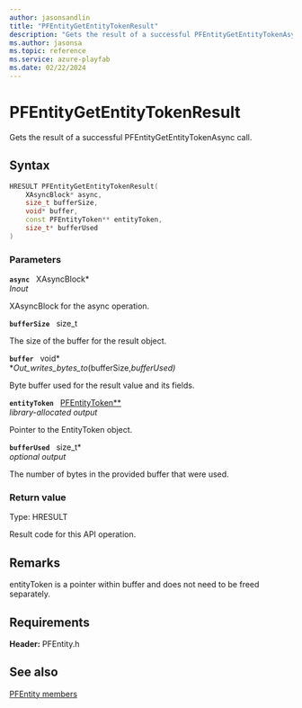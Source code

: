 ```yaml
---
author: jasonsandlin
title: "PFEntityGetEntityTokenResult"
description: "Gets the result of a successful PFEntityGetEntityTokenAsync call."
ms.author: jasonsa
ms.topic: reference
ms.service: azure-playfab
ms.date: 02/22/2024
---
```


# PFEntityGetEntityTokenResult  

Gets the result of a successful PFEntityGetEntityTokenAsync call.  

## Syntax  
  
```cpp
HRESULT PFEntityGetEntityTokenResult(  
    XAsyncBlock* async,  
    size_t bufferSize,  
    void* buffer,  
    const PFEntityToken** entityToken,  
    size_t* bufferUsed  
)  
```  
  
### Parameters  
  
**`async`** &nbsp; XAsyncBlock*  
*_Inout_*  
  
XAsyncBlock for the async operation.  
  
**`bufferSize`** &nbsp; size_t  
  
The size of the buffer for the result object.  
  
**`buffer`** &nbsp; void*  
*_Out_writes_bytes_to_(bufferSize,*bufferUsed)*  
  
Byte buffer used for the result value and its fields.  
  
**`entityToken`** &nbsp; [PFEntityToken**](../structs/pfentitytoken.md)  
*library-allocated output*  
  
Pointer to the EntityToken object.  
  
**`bufferUsed`** &nbsp; size_t*  
*optional output*  
  
The number of bytes in the provided buffer that were used.  
  
  
### Return value
Type: HRESULT
  
Result code for this API operation.
  
## Remarks  
  
entityToken is a pointer within buffer and does not need to be freed separately.
  
## Requirements  
  
**Header:** PFEntity.h
  
## See also  
[PFEntity members](../pfentity_members.md)  

  
  
